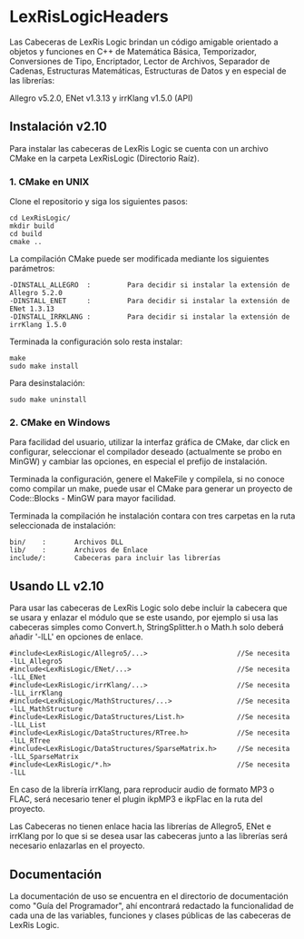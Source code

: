 ﻿# LexRisLogicHeaders

Las Cabeceras de LexRis Logic brindan un código amigable orientado a objetos y funciones en C++ de Matemática Básica, Temporizador, Conversiones de Tipo, Encriptador, Lector de Archivos, Separador de Cadenas, Estructuras Matemáticas, Estructuras de Datos y en especial de las librerías:

Allegro v5.2.0, ENet v1.3.13 y irrKlang v1.5.0 (API)

## Instalación v2.10

Para instalar las cabeceras de LexRis Logic se cuenta con un archivo CMake en la carpeta LexRisLogic (Directorio Raíz).

### 1. CMake en UNIX

Clone el repositorio y siga los siguientes pasos:

    cd LexRisLogic/
    mkdir build
    cd build
    cmake ..

La compilación CMake puede ser modificada mediante los siguientes parámetros:

    -DINSTALL_ALLEGRO  :         Para decidir si instalar la extensión de Allegro 5.2.0
    -DINSTALL_ENET     :         Para decidir si instalar la extensión de ENet 1.3.13
    -DINSTALL_IRRKLANG :         Para decidir si instalar la extensión de irrKlang 1.5.0

Terminada la configuración solo resta instalar:

    make
    sudo make install

Para desinstalación:

    sudo make uninstall

### 2. CMake en Windows

Para facilidad del usuario, utilizar la interfaz gráfica de CMake, dar click en configurar, seleccionar el compilador deseado (actualmente se probo en MinGW) y cambiar las opciones, en especial el prefijo de instalación.

Terminada la configuración, genere el MakeFile y compilela, si no conoce como compilar un make, puede usar el CMake para generar un proyecto de Code::Blocks - MinGW para mayor facilidad.

Terminada la compilación he instalación contara con tres carpetas en la ruta seleccionada de instalación:

    bin/    :       Archivos DLL
    lib/    :       Archivos de Enlace
    include/:       Cabeceras para incluir las librerías

## Usando LL v2.10

Para usar las cabeceras de LexRis Logic solo debe incluir la cabecera que se usara y enlazar el módulo que se este usando, por ejemplo si usa las cabeceras simples como Convert.h, StringSplitter.h o Math.h solo deberá añadir '-lLL' en opciones de enlace.

    #include<LexRisLogic/Allegro5/...>                      //Se necesita -lLL_Allegro5
    #include<LexRisLogic/ENet/...>                          //Se necesita -lLL_ENet
    #include<LexRisLogic/irrKlang/...>                      //Se necesita -lLL_irrKlang
    #include<LexRisLogic/MathStructures/...>                //Se necesita -lLL_MathStructure
    #include<LexRisLogic/DataStructures/List.h>             //Se necesita -lLL_List
    #include<LexRisLogic/DataStructures/RTree.h>            //Se necesita -lLL_RTree
    #include<LexRisLogic/DataStructures/SparseMatrix.h>     //Se necesita -lLL_SparseMatrix
    #include<LexRisLogic/*.h>                               //Se necesita -lLL

En caso de la librería irrKlang, para reproducir audio de formato MP3 o FLAC, será necesario tener el plugin ikpMP3 e ikpFlac en la ruta del proyecto.

Las Cabeceras no tienen enlace hacia las librerías de Allegro5, ENet e irrKlang por lo que si se desea usar las cabeceras junto a las librerías será necesario enlazarlas en el proyecto.

## Documentación

La documentación de uso se encuentra en el directorio de documentación como "Guía del Programador", ahí encontrará redactado la funcionalidad de cada una de las variables, funciones y clases públicas de las cabeceras de LexRis Logic.
